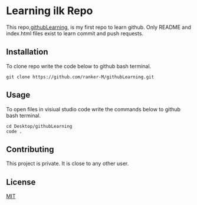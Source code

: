 # Learning ilk Repo

This repo,[githubLearning](https://docs.github.com/en/github/creating-cloning-and-archiving-repositories/cloning-a-repository), is my first repo to learn github. Only README and index.html files exist to learn commit and push requests.

## Installation

To clone repo write the code below to github bash terminal.

```
git clone https://github.com/ranker-M/githubLearning.git
```

## Usage

To open files in visiual studio code write the commands below to github bash terminal.

```
cd Desktop/githubLearning
code .
```

## Contributing

This project is private. It is close to any other user.

## License

[MIT](https://github.com/ranker-M/githubLearning/blob/main/LICENSE)
